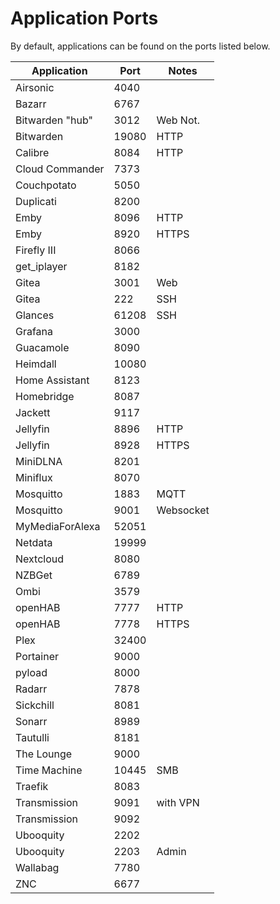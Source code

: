 # Application Ports

By default, applications can be found on the ports listed below.

| Application     | Port   | Notes     |
|-----------------|--------|-----------|
| Airsonic        | 4040   |           |
| Bazarr          | 6767   |           |
| Bitwarden "hub" | 3012   | Web Not.  |
| Bitwarden       | 19080  | HTTP      |
| Calibre         | 8084   | HTTP      |
| Cloud Commander | 7373   |           |
| Couchpotato     | 5050   |           |
| Duplicati       | 8200   |           |
| Emby            | 8096   | HTTP      |
| Emby            | 8920   | HTTPS     |
| Firefly III     | 8066   |           |
| get_iplayer     | 8182   |           |
| Gitea           | 3001   | Web       |
| Gitea           | 222    | SSH       |
| Glances         | 61208  | SSH       |
| Grafana         | 3000   |           |
| Guacamole       | 8090   |           |
| Heimdall        | 10080  |           |
| Home Assistant  | 8123   |           |
| Homebridge      | 8087   |           |
| Jackett         | 9117   |           |
| Jellyfin        | 8896   | HTTP      |
| Jellyfin        | 8928   | HTTPS     |
| MiniDLNA        | 8201   |           |
| Miniflux        | 8070   |           |
| Mosquitto       | 1883   | MQTT      |
| Mosquitto       | 9001   | Websocket |
| MyMediaForAlexa | 52051  |           |
| Netdata         | 19999  |           |
| Nextcloud       | 8080   |           |
| NZBGet          | 6789   |           |
| Ombi            | 3579   |           |
| openHAB         | 7777   | HTTP      |
| openHAB         | 7778   | HTTPS     |
| Plex            | 32400  |           |
| Portainer       | 9000   |           |
| pyload          | 8000   |           |
| Radarr          | 7878   |           |
| Sickchill       | 8081   |           |
| Sonarr          | 8989   |           |
| Tautulli        | 8181   |           |
| The Lounge      | 9000   |           |
| Time Machine    | 10445  | SMB       |
| Traefik         | 8083   |           |
| Transmission    | 9091   | with VPN  |
| Transmission    | 9092   |           |
| Ubooquity       | 2202   |           |
| Ubooquity       | 2203   | Admin     |
| Wallabag        | 7780   |           |
| ZNC             | 6677   |           |
